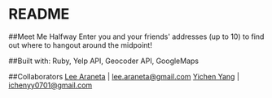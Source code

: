 # README
##Meet Me Halfway
Enter you and your friends' addresses (up to 10) to find out where to hangout around the midpoint!

##Built with:
Ruby, Yelp API, Geocoder API, GoogleMaps 

##Collaborators
[Lee Araneta](https://github.com/leearaneta/) | lee.araneta@gmail.com 
[Yichen Yang](https://github.com/yicheny001/) | ichenyy0701@gmail.com
